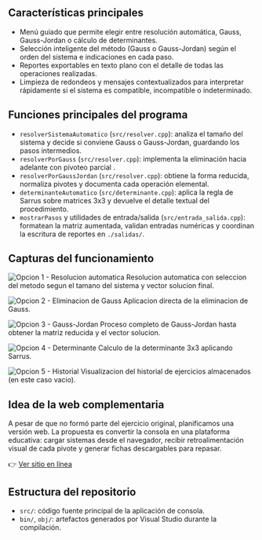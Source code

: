 ## Características principales
- Menú guiado que permite elegir entre resolución automática, Gauss, Gauss-Jordan o cálculo de determinantes.
- Selección inteligente del método (Gauss o Gauss-Jordan) según el orden del sistema e indicaciones en cada paso.
- Reportes exportables en texto plano con el detalle de todas las operaciones realizadas.
- Limpieza de redondeos y mensajes contextualizados para interpretar rápidamente si el sistema es compatible, incompatible o indeterminado.

## Funciones principales del programa
- `resolverSistemaAutomatico` (`src/resolver.cpp`): analiza el tamaño del sistema y decide si conviene Gauss o Gauss-Jordan, guardando los pasos intermedios.
- `resolverPorGauss` (`src/resolver.cpp`): implementa la eliminación hacia adelante con pivoteo parcial .
- `resolverPorGaussJordan` (`src/resolver.cpp`): obtiene la forma reducida, normaliza pivotes y documenta cada operación elemental.
- `determinanteAutomatico` (`src/determinante.cpp`): aplica la regla de Sarrus sobre matrices 3x3 y devuelve el detalle textual del procedimiento.
- `mostrarPasos` y utilidades de entrada/salida (`src/entrada_salida.cpp`): formatean la matriz aumentada, validan entradas numéricas y coordinan la escritura de reportes en `./salidas/`.



## Capturas del funcionamiento
![Opcion 1 - Resolucion automatica](docs/capturas/opcion1.png)
Resolucion automatica con seleccion del metodo segun el tamano del sistema y vector solucion final.

![Opcion 2 - Eliminacion de Gauss](docs/capturas/opcion2.png)
Aplicacion directa de la eliminacion de Gauss.

![Opcion 3 - Gauss-Jordan](docs/capturas/opcion3.png)
Proceso completo de Gauss-Jordan hasta obtener la matriz reducida y el vector solucion.

![Opcion 4 - Determinante](docs/capturas/opcion4.png)
Calculo de la determinante 3x3 aplicando Sarrus.

![Opcion 5 - Historial](docs/capturas/opcion5.png)
Visualizacion del historial de ejercicios almacenados (en este caso vacio).


## Idea de la web complementaria
A pesar de que no formó parte del ejercicio original, planificamos una versión web. La propuesta es convertir la consola en una plataforma educativa: cargar sistemas desde el navegador, recibir retroalimentación visual de cada pivote y generar fichas descargables para repasar.

👉 [Ver sitio en línea](https://nicoo01x.github.io/Resolucion-Sistemas-Ecuaciones-Web/)

## Estructura del repositorio
- `src/`: código fuente principal de la aplicación de consola.
- `bin/`, `obj/`: artefactos generados por Visual Studio durante la compilación.

